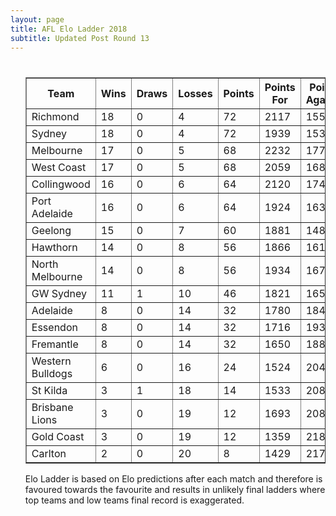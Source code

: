 ```yaml
---
layout: page
title: AFL Elo Ladder 2018
subtitle: Updated Post Round 13
---
```

<ul class="ladder">
<div class="blurb">
  <h1></h1>
  <p>
      <table border="1" class="dataframe">   <thead>     <tr style="text-align: center;">       <th>Team</th>       <th>Wins</th>       <th>Draws</th>       <th>Losses</th>       <th>Points</th>       <th>Points For</th>       <th>Points Against</th>       <th>Percentage</th>     </tr>   </thead>   <tbody>     <tr>       <td>Richmond</td>       <td>18</td>       <td>0</td>       <td>4</td>       <td>72</td>       <td>2117</td>       <td>1551</td>       <td>136.493</td>     </tr>     <tr>       <td>Sydney</td>       <td>18</td>       <td>0</td>       <td>4</td>       <td>72</td>       <td>1939</td>       <td>1536</td>       <td>126.237</td>     </tr>     <tr>       <td>Melbourne</td>       <td>17</td>       <td>0</td>       <td>5</td>       <td>68</td>       <td>2232</td>       <td>1774</td>       <td>125.817</td>     </tr>     <tr>       <td>West Coast</td>       <td>17</td>       <td>0</td>       <td>5</td>       <td>68</td>       <td>2059</td>       <td>1680</td>       <td>122.56</td>     </tr>     <tr>       <td>Collingwood</td>       <td>16</td>       <td>0</td>       <td>6</td>       <td>64</td>       <td>2120</td>       <td>1742</td>       <td>121.699</td>     </tr>     <tr>       <td>Port Adelaide</td>       <td>16</td>       <td>0</td>       <td>6</td>       <td>64</td>       <td>1924</td>       <td>1631</td>       <td>117.964</td>     </tr>     <tr>       <td>Geelong</td>       <td>15</td>       <td>0</td>       <td>7</td>       <td>60</td>       <td>1881</td>       <td>1487</td>       <td>126.496</td>     </tr>     <tr>       <td>Hawthorn</td>       <td>14</td>       <td>0</td>       <td>8</td>       <td>56</td>       <td>1866</td>       <td>1610</td>       <td>115.901</td>     </tr>     <tr>       <td>North Melbourne</td>       <td>14</td>       <td>0</td>       <td>8</td>       <td>56</td>       <td>1934</td>       <td>1674</td>       <td>115.532</td>     </tr>     <tr>       <td>GW Sydney</td>       <td>11</td>       <td>1</td>       <td>10</td>       <td>46</td>       <td>1821</td>       <td>1657</td>       <td>109.897</td>     </tr>     <tr>       <td>Adelaide</td>       <td>8</td>       <td>0</td>       <td>14</td>       <td>32</td>       <td>1780</td>       <td>1842</td>       <td>96.6341</td>     </tr>     <tr>       <td>Essendon</td>       <td>8</td>       <td>0</td>       <td>14</td>       <td>32</td>       <td>1716</td>       <td>1935</td>       <td>88.6822</td>     </tr>     <tr>       <td>Fremantle</td>       <td>8</td>       <td>0</td>       <td>14</td>       <td>32</td>       <td>1650</td>       <td>1882</td>       <td>87.6727</td>     </tr>     <tr>       <td>Western Bulldogs</td>       <td>6</td>       <td>0</td>       <td>16</td>       <td>24</td>       <td>1524</td>       <td>2048</td>       <td>74.4141</td>     </tr>     <tr>       <td>St Kilda</td>       <td>3</td>       <td>1</td>       <td>18</td>       <td>14</td>       <td>1533</td>       <td>2086</td>       <td>73.4899</td>     </tr>     <tr>       <td>Brisbane Lions</td>       <td>3</td>       <td>0</td>       <td>19</td>       <td>12</td>       <td>1693</td>       <td>2088</td>       <td>81.0824</td>     </tr>     <tr>       <td>Gold Coast</td>       <td>3</td>       <td>0</td>       <td>19</td>       <td>12</td>       <td>1359</td>       <td>2184</td>       <td>62.2253</td>     </tr>     <tr>       <td>Carlton</td>       <td>2</td>       <td>0</td>       <td>20</td>       <td>8</td>       <td>1429</td>       <td>2170</td>       <td>65.8525</td>     </tr>   </tbody> </table>
</p>
<p> Elo Ladder is based on Elo predictions after each match and therefore is favoured towards the favourite and results in unlikely final ladders where top teams and low teams final record is exaggerated.
</p>
</div><!-- /.blurb -->	
</ul>
